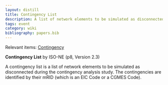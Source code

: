 ```yaml
---
layout: distill
title: Contingency List
description: A list of network elements to be simulated as disconnected.
tags: event
category: wiki
bibliography: papers.bib
---
```


Relevant items: [Contingency](/wiki/contingency)

**Contingency List** by ISO-NE <d-cite key="entsoe2019crac"></d-cite> (p8, Version 2.3)

A contingency list is a list of network elements to be simulated as disconnected during the contingency analysis study.
The contingencies are identified by their mRID (which is an EIC Code or a CGMES Code).
